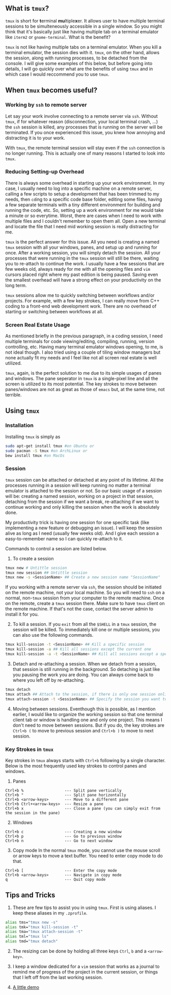 ## What is `tmux`?

`tmux` is short for **t**erminal **mu**ltiple**x**er. It allows user to have multiple terminal sessions to be simulteneously accessible in a single window. So you might think that it's basically just like having multiple tab on a terminal emulator like `iterm2` or `gnome-terminal`. What is the benefit?

`tmux` is not like having multiple tabs on a terminal emulator. When you kill a terminal emulator, the session dies with it. `tmux`, on the other hand, allows the session, along with running processes, to be detached from the console. I will give some examples of this below, but before going into details, I will go quickly over what are the benefits of using `tmux` and in which case I would reccommend you to use `tmux`.


## When `tmux` becomes useful?

### Working by `ssh` to remote server

Let say your work involve connecting to a remote server via `ssh`. Without `tmux`, if for whatever reason (disconnection, your local terminal crash, ...) the `ssh` session is killed, any processes that is running on the server will be terminated. If you once experienced this issue, you knew how annoying and distracting it is to your work.

With `tmux`, the remote terminal session will stay even if the `ssh` connection is no longer running. This is actually one of many reasons I started to look into `tmux`. 

### Reducing Setting-up Overhead
There is always some overhead in starting up your work environment. In my case, I usually need to log into a specific machine on a remote server, calling a few scripts to setup a development that has been trimmed to my needs, then `cd`ing to a specific code base folder, editing some files, having a few separate terminals with a tiny different environment for building and running the code, etc. So, setting up a work environment for me would take a minute or so everytime. Worst, there are cases when I need to work with multiple files and I couldn't remember to open them all. Open a new terminal and locate the file that I need mid working session is really distracting for me.

`tmux` is the perfect answer for this issue. All you need is creating a named `tmux` session with all your windows, panes, and setup up and running for once. After a working session, you will simply detach the session. All your processes that were running in the `tmux` session will still be there, waiting you to re-attach to continue the work. I usually have a few sessions that are few weeks old, always ready for me with all the opening files and `vim` cursors placed right where my past edition is being paused. Saving even the smallest overhead will have a strong effect on your productivity on the long term.

`tmux` sessions allow me to quickly switching between workflows and/or projects. For example, with a few key strokes, I can really move from C++ coding to a front-end web development work. There are no overhead of starting or switching between workflows at all.

### Screen Real Estate Usage
As mentioned briefly in the previous paragraph, in a coding session, I need multiple terminals for code viewing/editing, compiling, running, version controlling, etc. Having many terminal emulator windows opening, to me, is not ideal though. I also tried using a couple of tiling window managers but none actually fit my needs and I feel like not all screen real estate is well utilized. 

`tmux`, again, is the perfect solution to me due to its simple usages of panes and windows. The pane seperator in `tmux` is a single-pixel line and all the screen is utilized to its most potential. The key strokes to move between panes/windows are not as great as those of `emacs` but, at the same time, not terrible. 

## Using `tmux`

### Installation
Installing `tmux` is simply as
```bash
sudo apt-get install tmux #on Ubuntu or
sudo pacman -S tmux #on ArchLinux or
bew install tmux #on MacOs
```
### Session
`tmux` session can be attached or detached at any point of its lifetime. All the processes running in a session will keep running no matter a terminal emulator is attached to the session or not. So our basic usage of a session will be: creating a named session, working on a project in that session, detaching from the session if we want a break, re-attaching if we want to continue working and only killing the session when the work is absolutely done.

My productivity trick is having one session for one specific task (like implementing a new feature or debugging an issue). I will keep the session alive as long as I need (usually few weeks old). And I give each session a easy-to-remember name so I can quickly re-attach to it.

Commands to control a session are listed below.
1. To create a session
```bash
tmux new # Untittle session
tmux new session ## Untittle session
tmux new -s <SessionName> ## Create a new session name "SessionName"
```
If you working with a remote server via `ssh`, the session should be initiated on the remote machine, not your local machine. So you will need to `ssh` on a normal, non-`tmux` session from your computer to the remote machine. Once on the remote, create a `tmux` session there. Make sure to have `tmux` client on the remote machine. If that's not the case, contact the server admin to install it for you.

2. To kill a session. If you `exit` from all the `$SHELL` in a `tmux` session, the session will be killed. To immediately kill one or multiple sessions, you can also use the following commands.
```bash
tmux kill-session -t <SessionName> ## Kill a specific session
tmux kill-session -a ## Kill all sessions except the current one
tmux kill-session -a -t <SessionName> ## Kill all sessions except a specific one
```

3. Detach and re-attaching a session. When we detach from a session, that session is still running in the background. So detaching is just like you pausing the work you are doing. You can always come back to where you left off by re-attaching.

```bash
tmux detach
tmux attach ## Attach to the session, if there is only one session online
tmux attach-session -t <SessionName> ## Specify the session you want to attach to
```

4. Moving between sessions. Eventhough this is possible, as I mention earlier, I would like to organize the working session so that one terminal client tab or window is handling one and only one project. This means I don't need to move between sessions. But if you do, the key strokes are `Ctrl+b (` to move to previous session and `Ctrl+b )` to move to next session.

### Key Strokes in `tmux`
Key strokes in `tmux` always starts with `Ctrl+b` following by a single character. Below is the most frequently used key strokes to control panes and windows. 

1. Panes
```
Ctrl+b %                  --- Split pane vertically
Ctrl+b "                  --- Split pane horizontally
Ctrl+b <arrow-keys>       --- Move to a different pane
Ctrl+b Ctrl+<arrow-keys>  --- Resize a pane
Ctrl+b x                  --- Close a pane (you can simply exit from the session in the pane)
```

2. Windows
```
Ctrl+b c                  --- Creating a new window
Ctrl+b p                  --- Go to previous window
Ctrl+b n                  --- Go to next window
```

3. Copy mode
In the normal `tmux` mode, you cannot use the mouse scroll or arrow keys to move a text buffer. You need to enter copy mode to do that.
```
Ctrl+b [                  --- Enter the copy mode
Ctrl+b <arrow-keys>       --- Navigate in copy mode
q                         --- Quit copy mode
```

## Tips and Tricks
1. These are few tips to assist you in using `tmux`. First is using aliases. I keep these aliases in my `.zprofile`.
```bash
alias tms="tmux new -s"
alias tmk="tmux kill-session -t"
alias tma="tmux attach-session -t"
alias tml="tmux ls"
alias tmd="tmux detach"
```

2. The resizing can be done by holding all three keys `Ctrl`, `b` and a `<arrow-key>`.

3. I keep a window dedicated for a `vim` session that works as a journal to remind me of progress of the project in the current session, or things that I left off from the last working session. 

4. [A little demo](https://www.youtube.com/watch?v=jdp55ixy7O4)


